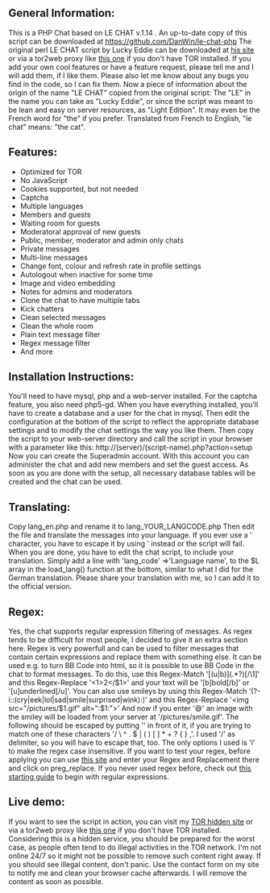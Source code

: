 General Information:
--------------------

This is a PHP Chat based on LE CHAT v.1.14 . An up-to-date copy of this script can be downloaded at https://github.com/DanWin/le-chat-php
The original perl LE CHAT script by Lucky Eddie can be downloaded at [his site](http://4fvfamdpoulu2nms.onion/lechat/) or via a tor2web proxy like [this one](https://4fvfamdpoulu2nms.tor2web.blutmagie.de/lechat/) if you don't have TOR installed.
If you add your own cool features or have a feature request, please tell me and I will add them, if I like them.
Please also let me know about any bugs you find in the code, so I can fix them.
Now a piece of information about the origin of the name "LE CHAT" copied from the original script:
The "LE" in the name you can take as  "Lucky Eddie", or since the script was meant to be lean and easy on server resources, as "Light Edition".
It may even be the French word for "the" if you prefer. Translated from French to English, "le chat" means: "the cat".

Features:
---------

* Optimized for TOR
* No JavaScript
* Cookies supported, but not needed
* Captcha
* Multiple languages
* Members and guests
* Waiting room for guests
* Moderatoral approval of new guests
* Public, member, moderator and admin only chats
* Private messages
* Multi-line messages
* Change font, colour and refresh rate in profile settings
* Autologout when inactive for some time
* Image and video embedding
* Notes for admins and moderators
* Clone the chat to have multiple tabs
* Kick chatters
* Clean selected messages
* Clean the whole room
* Plain text message filter
* Regex message filter
* And more

Installation Instructions:
--------------------------

You'll need to have mysql, php and a web-server installed. For the captcha feature, you also need php5-gd.
When you have everything installed, you'll have to create a database and a user for the chat in mysql.
Then edit the configuration at the bottom of the script to reflect the appropriate database settings and to modify the chat settings the way you like them.
Then copy the script to your web-server directory and call the script in your browser with a parameter like this:
	http://(server)/(script-name).php?action=setup
Now you can create the Superadmin account. With this account you can administer the chat and add new members and set the guest access.
As soon as you are done with the setup, all necessary database tables will be created and the chat can be used.

Translating:
------------

Copy lang_en.php and rename it to lang_YOUR_LANGCODE.php
Then edit the file and translate the messages into your language.
If you ever use a ' character, you have to escape it by using \' instead or the script will fail.
When you are done, you have to edit the chat script, to include your translation. Simply add a line with
		'lang_code'	=>'Language name',
to the $L array in the load_lang() function at the bottom, similar to what I did for the German translation.
Please share your translation with me, so I can add it to the official version.

Regex:
------

Yes, the chat supports regular expression filtering of messages. As regex tends to be difficult for most people, I decided to give it an extra section here.
Regex is very powerfull and can be used to filter messages that contain certain expressions and replace them with something else.
It can be used e.g. to turn BB Code into html, so it is possible to use BB Code in the chat to format messages.
To do this, use this Regex-Match '\[(u|b)\](.*?)\[\/\1\]' and this Regex-Replace '<$1>$2</$1>' and your text will be '[b]bold[/b]' or '[u]underlined[/u]'.
You can also use smileys by using this Regex-Match '(?-i::(cry|eek|lol|sad|smile|surprised|wink):)' and this Regex-Replace '<img src="/pictures/$1.gif" alt=":$1:">'
And now if you enter ':smile:' an image with the smiley will be loaded from your server at '/pictures/smile.gif'.
The following should be escaped by putting '\' in front of it, if you are trying to match one of these characters '/ \ ^ . $ | ( ) [ ] * + ? { } ,'.
I used '/' as delimiter, so you will have to escape that, too. The only options I used is 'i' to make the regex case insensitive.
If you want to test your regex, before applying you can use [this site](http://www.phpliveregex.com/) and enter your Regex and Replacement there and click on preg_replace.
If you never used regex before, check out [this starting guide](http://docs.activestate.com/komodo/4.4/regex-intro.html) to begin with regular expressions.

Live demo:
----------

If you want to see the script in action, you can visit my [TOR hidden site](http://tt3j2x4k5ycaa5zt.onion/chat.php) or via a tor2web proxy like [this one](http://tt3j2x4k5ycaa5zt.tor2web.blutmagie.de/chat.php) if you don't have TOR installed.
Considering this is a hidden service, you should be prepared for the worst case, as people often tend to do illegal activities in the TOR network. I'm not online 24/7 so it might not be possible to remove such content right away.
If you should see illegal content, don't panic. Use the contact form on my site to notify me and clean your browser cache afterwards. I will remove the content as soon as possible.
